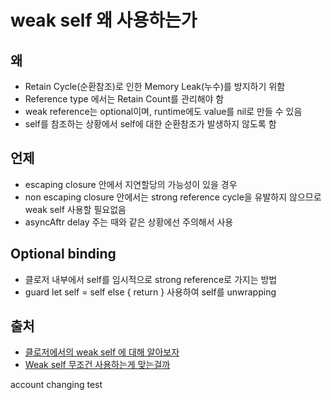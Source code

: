 # weak self 왜 사용하는가

## 왜
- Retain Cycle(순환참조)로 인한 Memory Leak(누수)를 방지하기 위함
- Reference type 에서는 Retain Count를 관리해야 함
- weak reference는 optional이며, runtime에도 value를 nil로 만들 수 있음
- self를 참조하는 상황에서 self에 대한 순환참조가 발생하지 않도록 함

## 언제 
- escaping closure 안에서 지연할당의 가능성이 있을 경우
- non escaping closure 안에서는 strong reference cycle을 유발하지 않으므로 weak self 사용할 필요없음
- asyncAftr delay 주는 때와 같은 상황에선 주의해서 사용

## Optional binding
- 클로저 내부에서 self를 임시적으로 strong reference로 가지는 방법
- guard let self = self else { return } 사용하여 self를 unwrapping


## 출처
- [클로저에서의 weak self 에 대해 알아보자](https://bongcando.tistory.com/20)
- [Weak self 무조건 사용하는게 맞는걸까](https://noah0316.github.io/Swift/2022-04-08-[weak-self]-%EB%AC%B4%EC%A1%B0%EA%B1%B4-%EC%82%AC%EC%9A%A9%ED%95%98%EB%8A%94%EA%B2%8C-%EB%A7%9E%EB%8A%94%EA%B1%B8%EA%B9%8C/)


account changing test